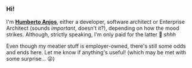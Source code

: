 ### Hi!

I'm [**Humberto Anjos**][site], either a developer, software architect or Enterprise Architect (sounds *important*, doesn't it?), depending on how the mood strikes. Although, strictly speaking, I'm only paid for the latter 🤫 *shhh*

Even though my meatier stuff is employer-owned, there's still some odds and ends here. Let me know if anything's useful! (which may be met with some surprise... 😜)

[site]: https://sbrubbles.org
